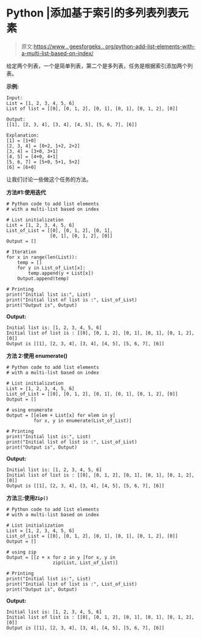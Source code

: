 # Python |添加基于索引的多列表列表元素

> 原文:[https://www . geesforgeks . org/python-add-list-elements-with-a-multi-list-based-on-index/](https://www.geeksforgeeks.org/python-add-list-elements-with-a-multi-list-based-on-index/)

给定两个列表，一个是简单列表，第二个是多列表，任务是根据索引添加两个列表。

**示例:**

```
Input:
List = [1, 2, 3, 4, 5, 6]
List of list = [[0], [0, 1, 2], [0, 1], [0, 1], [0, 1, 2], [0]]

Output:
[[1], [2, 3, 4], [3, 4], [4, 5], [5, 6, 7], [6]]

Explanation:
[1] = [1+0]
[2, 3, 4] = [0+2, 1+2, 2+2]
[3, 4] = [3+0, 3+1]
[4, 5] = [4+0, 4+1]
[5, 6, 7] = [5+0, 5+1, 5+2]
[6] = [6+0]

```

让我们讨论一些做这个任务的方法。

**方法#1:使用迭代**

```
# Python code to add list elements 
# with a multi-list based on index 

# List initialization
List = [1, 2, 3, 4, 5, 6]
List_of_List = [[0], [0, 1, 2], [0, 1],
                [0, 1], [0, 1, 2], [0]]
Output = []

# Iteration 
for x in range(len(List)):
    temp = []
    for y in List_of_List[x]:
        temp.append(y + List[x])
    Output.append(temp)

# Printing
print("Initial list is:", List)
print("Initial list of list is :", List_of_List)
print("Output is", Output)
```

**Output:**

```
Initial list is: [1, 2, 3, 4, 5, 6]
Initial list of list is : [[0], [0, 1, 2], [0, 1], [0, 1], [0, 1, 2], [0]]
Output is [[1], [2, 3, 4], [3, 4], [4, 5], [5, 6, 7], [6]]

```

**方法 2:使用 enumerate()**

```
# Python code to add list elements 
# with a multi-list based on index

# List initialization
List = [1, 2, 3, 4, 5, 6]
List_of_List = [[0], [0, 1, 2], [0, 1], [0, 1], [0, 1, 2], [0]]
Output = []

# using enumerate 
Output = [[elem + List[x] for elem in y] 
          for x, y in enumerate(List_of_List)]

# Printing
print("Initial list is:", List)
print("Initial list of list is :", List_of_List)
print("Output is", Output)
```

**Output:**

```
Initial list is: [1, 2, 3, 4, 5, 6]
Initial list of list is : [[0], [0, 1, 2], [0, 1], [0, 1], [0, 1, 2], [0]]
Output is [[1], [2, 3, 4], [3, 4], [4, 5], [5, 6, 7], [6]]

```

**方法三:使用`Zip()`**

```
# Python code to add list elements 
# with a multi-list based on index

# List initialization
List = [1, 2, 3, 4, 5, 6]
List_of_List = [[0], [0, 1, 2], [0, 1], [0, 1], [0, 1, 2], [0]]
Output = []

# using zip 
Output = [[z + x for z in y ]for x, y in
                 zip(List, List_of_List)]

# Printing
print("Initial list is:", List)
print("Initial list of list is :", List_of_List)
print("Output is", Output)
```

**Output:**

```
Initial list is: [1, 2, 3, 4, 5, 6]
Initial list of list is : [[0], [0, 1, 2], [0, 1], [0, 1], [0, 1, 2], [0]]
Output is [[1], [2, 3, 4], [3, 4], [4, 5], [5, 6, 7], [6]]

```
